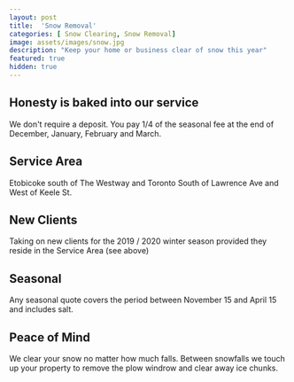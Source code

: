 ```yaml
---
layout: post
title:  'Snow Removal'
categories: [ Snow Clearing, Snow Removal]
image: assets/images/snow.jpg
description: "Keep your home or business clear of snow this year"
featured: true
hidden: true
---
```


## Honesty is baked into our service
We don't require a deposit. You pay 1/4 of the seasonal fee at the end of December, January, February and March.

## Service Area
Etobicoke south of The Westway and Toronto South of Lawrence Ave and West of Keele St.

## New Clients
Taking on new clients for the 2019 / 2020 winter season provided they reside in the Service Area (see above)

## Seasonal
Any seasonal quote covers the period between November 15 and April 15 and includes salt.

## Peace of Mind
We clear your snow no matter how much falls. Between snowfalls we touch up your property to remove the plow windrow and clear away ice chunks.

